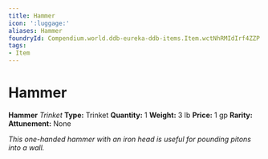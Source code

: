 ```yaml
---
title: Hammer
icon: ':luggage:'
aliases: Hammer
foundryId: Compendium.world.ddb-eureka-ddb-items.Item.wctNhRMIdIrf4ZZP
tags:
- Item
---
```


# Hammer

**Hammer**
_Trinket_
**Type:** Trinket
**Quantity:** 1
**Weight:** 3 lb
**Price:** 1 gp
**Rarity:** 
**Attunement:** None

*This one-handed hammer with an iron head is useful for pounding pitons into a wall.*